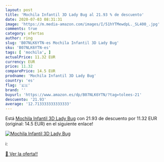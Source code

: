 ```yaml
---
layout: post
title: 'Mochila Infantil 3D Lady Bug al 21.93 % de descuento'
date: 2020-07-03 08:31:31
image: 'https://m.media-amazon.com/images/I/51hYTMewdpL._SL400_.jpg'
comments: true
category: ofertas
author: ring
slug: 'B07NLK6YTN-es Mochila Infantil 3D Lady Bug'
sku: 'B07NLK6YTN-es'
tags: [ 'mochila', ]
actualPrice: 11.32 EUR
currency: EUR
price: 11.32
comparePrice: 14.5 EUR
prodname: 'Mochila Infantil 3D Lady Bug'
country: 'es'
flag: '🇪🇸'
brand: ''
buyurl: 'https://www.amazon.es/dp/B07NLK6YTN/?tag=tolees-21'
descuento: '21.93'
average: '12.713333333333333'
---
```


Está [Mochila Infantil 3D Lady Bug](https://www.amazon.es/dp/B07NLK6YTN/?tag=tolees-21) con 21.93 de descuento por 11.32 EUR (original: 14.5 EUR) en el siguiente enlace!

[![Mochila Infantil 3D Lady Bug](https://m.media-amazon.com/images/I/51hYTMewdpL._SL400_.jpg)](https://www.amazon.es/dp/B07NLK6YTN/?tag=tolees-21)

ℹ️:


[🛒 Ver la oferta!!](https://www.amazon.es/dp/B07NLK6YTN/?tag=tolees-21)

